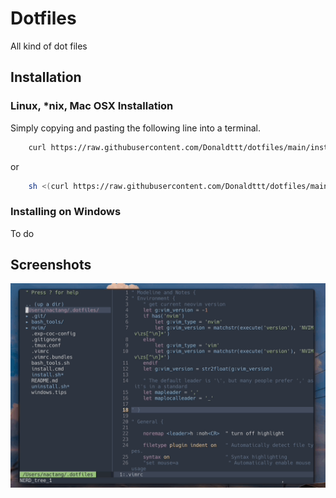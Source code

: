 # Dotfiles
All kind of dot files

## Installation

### Linux, \*nix, Mac OSX Installation

Simply copying and pasting the following line into a terminal.

```bash
    curl https://raw.githubusercontent.com/Donaldttt/dotfiles/main/install.sh -L > dotfiles_install.sh && sh dotfiles_install.sh
```

or

```bash
    sh <(curl https://raw.githubusercontent.com/Donaldttt/dotfiles/main/install.sh -L)
```

### Installing on Windows

To do

## Screenshots

![vim config](https://github.com/Donaldttt/dotfiles/blob/resource/vim-config.gif?raw=true)
